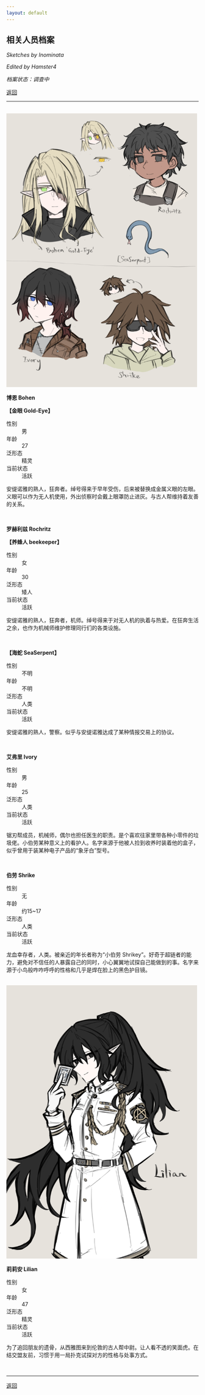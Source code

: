 ```yaml
---
layout: default
---
```


## 相关人员档案

_Sketches by Inominata_

_Edited by Hamster4_

_档案状态：调查中_

[返回](../)

* * *

<br />

<img src="../docs/assets/images/contacts1.png" width="500" />

**博恩 Bohen**

**【金眼 Gold-Eye】**

<dl>
<dt>性别</dt>
<dd>男</dd>
<dt>年龄</dt>
<dd>27</dd>
<dt>泛形态</dt>
<dd>精灵</dd>
<dt>当前状态</dt>
<dd>活跃</dd>
</dl>

安缇诺雅的熟人，狂奔者。绰号得来于早年受伤，后来被替换成金属义眼的左眼。义眼可以作为无人机使用，外出侦察时会戴上眼罩防止进灰。与古人帮维持着友善的关系。

<br />

**罗赫利兹 Rochritz**

**【养蜂人 beekeeper】**

<dl>
<dt>性别</dt>
<dd>女</dd>
<dt>年龄</dt>
<dd>30</dd>
<dt>泛形态</dt>
<dd>矮人</dd>
<dt>当前状态</dt>
<dd>活跃</dd>
</dl>

安缇诺雅的熟人，狂奔者，机师。绰号得来于对无人机的执着与热爱。在狂奔生活之余，也作为机械师维护修理同行们的各类设施。

<br />

**【海蛇 SeaSerpent】**

<dl>
<dt>性别</dt>
<dd>不明</dd>
<dt>年龄</dt>
<dd>不明</dd>
<dt>泛形态</dt>
<dd>人类</dd>
<dt>当前状态</dt>
<dd>活跃</dd>
</dl>

安缇诺雅的熟人，警察。似乎与安缇诺雅达成了某种情报交易上的协议。

<br />

**艾弗里 Ivory**

<dl>
<dt>性别</dt>
<dd>男</dd>
<dt>年龄</dt>
<dd>25</dd>
<dt>泛形态</dt>
<dd>人类</dd>
<dt>当前状态</dt>
<dd>活跃</dd>
</dl>

锯刃帮成员，机械师，偶尔也担任医生的职责。是个喜欢往家里带各种小零件的垃圾佬。小伯劳某种意义上的看护人。名字来源于他被人捡到收养时装着他的盒子，似乎曾用于装某种电子产品的“象牙白”型号。

<br />

**伯劳 Shrike**

<dl>
<dt>性别</dt>
<dd>无</dd>
<dt>年龄</dt>
<dd>约15~17</dd>
<dt>泛形态</dt>
<dd>人类</dd>
<dt>当前状态</dt>
<dd>活跃</dd>
</dl>

龙血幸存者，人类。被亲近的年长者称为“小伯劳 Shrikey”。好奇于超链者的能力，避免对不信任的人暴露自己的同时，小心翼翼地试探自己能做到的事。名字来源于小鸟般咋咋呼呼的性格和几乎是焊在脸上的黑色护目镜。

<br />

<img src="../docs/assets/images/lilian.png" width="500" />

**莉莉安 Lilian**

<dl>
<dt>性别</dt>
<dd>女</dd>
<dt>年龄</dt>
<dd>47</dd>
<dt>泛形态</dt>
<dd>精灵</dd>
<dt>当前状态</dt>
<dd>活跃</dd>
</dl>

为了追回朋友的遗骨，从西雅图来到伦敦的古人帮中尉。让人看不透的笑面虎。在结交盟友前，习惯于用一局扑克试探对方的性格与处事方式。

<br />

* * *

[返回](../)
